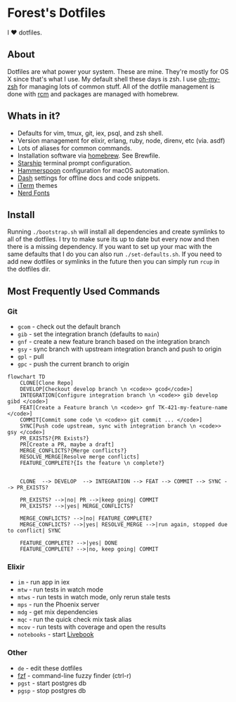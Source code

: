 # Forest's Dotfiles

I :heart: dotfiles.

## About

Dotfiles are what power your system. These are mine. They're mostly for OS X since that's what I use. My default shell
these days is zsh. I use [oh-my-zsh](https://ohmyz.sh/) for managing lots of common stuff. All of the dotfile
management is done with [rcm](https://github.com/thoughtbot/rcm) and packages are managed with homebrew.

## Whats in it?

- Defaults for vim, tmux, git, iex, psql, and zsh shell.
- Version management for elixir, erlang, ruby, node, direnv, etc (via. asdf)
- Lots of aliases for common commands.
- Installation software via [homebrew](https://brew.sh/). See Brewfile.
- [Starship](https://starship.rs/) terminal prompt configuration.
- [Hammerspoon](https://www.hammerspoon.org/) configuration for macOS automation.
- [Dash](https://kapeli.com/dash) settings for offline docs and code snippets.
- [iTerm](https://iterm2.com/) themes
- [Nerd Fonts](https://www.nerdfonts.com/)

## Install

Running `./bootstrap.sh` will install all dependencies and create symlinks to all of the dotfiles. I try to make sure
its up to date but every now and then there is a missing dependency. If you want to set up your mac with the same
defaults that I do you can also run `./set-defaults.sh`. If you need to add new dotfiles or symlinks in the future then
you can simply run `rcup` in the dotfiles dir.

## Most Frequently Used Commands

### Git

- `gcom` - check out the default branch
- `gib` - set the integration branch (defaults to `main`)
- `gnf` - create a new feature branch based on the integration branch
- `gsy` - sync branch with upstream integration branch and push to origin
- `gpl` - pull
- `gpc` - push the current branch to origin

```mermaid
flowchart TD
    CLONE[Clone Repo]
    DEVELOP[Checkout develop branch \n <code>> gcod</code>]
    INTEGRATION[Configure integration branch \n <code>> gib develop gibd </code>]
    FEAT[Create a Feature branch \n <code>> gnf TK-421-my-feature-name </code>]
    COMMIT[Commit some code \n <code>> git commit ... </code>]
    SYNC[Push code upstream, sync with integration branch \n <code>> gsy </code>]
    PR_EXISTS?{PR Exists?}
    PR[Create a PR, maybe a draft]
    MERGE_CONFLICTS?{Merge conflicts?}
    RESOLVE_MERGE[Resolve merge conflicts]
    FEATURE_COMPLETE?{Is the feature \n complete?}


    CLONE  --> DEVELOP  --> INTEGRATION --> FEAT --> COMMIT --> SYNC --> PR_EXISTS?

    PR_EXISTS? -->|no| PR -->|keep going| COMMIT
    PR_EXISTS? -->|yes| MERGE_CONFLICTS?

    MERGE_CONFLICTS? -->|no| FEATURE_COMPLETE?
    MERGE_CONFLICTS? -->|yes| RESOLVE_MERGE -->|run again, stopped due to conflict| SYNC

    FEATURE_COMPLETE? -->|yes| DONE
    FEATURE_COMPLETE? -->|no, keep going| COMMIT
```

### Elixir

- `im` - run app in iex
- `mtw` - run tests in watch mode
- `mtws` - run tests in watch mode, only rerun stale tests
- `mps` - run the Phoenix server
- `mdg` - get mix dependencies
- `mqc` - run the quick check mix task alias
- `mcov` - run tests with coverage and open the results
- `notebooks` - start [Livebook](https://livebook.dev/)

### Other

- `de` - edit these dotfiles
- [fzf](https://github.com/junegunn/fzf) - command-line fuzzy finder (ctrl-r)
- `pgst` - start postgres db
- `pgsp` - stop postgres db
